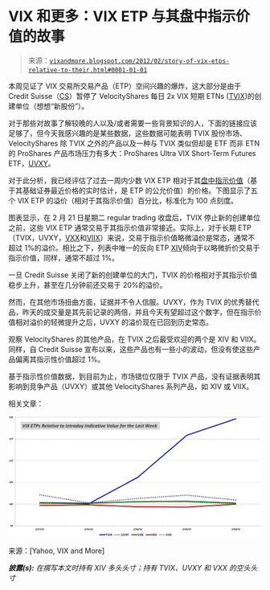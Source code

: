 <!--yml

类别：未分类

日期：2024-05-18 16:38:25

-->

# VIX 和更多：VIX ETP 与其盘中指示价值的故事

> 来源：[`vixandmore.blogspot.com/2012/02/story-of-vix-etps-relative-to-their.html#0001-01-01`](http://vixandmore.blogspot.com/2012/02/story-of-vix-etps-relative-to-their.html#0001-01-01)

本周见证了 VIX 交易所交易产品（ETP）空间兴趣的爆炸，这大部分是由于 Credit Suisse（[CS](http://vixandmore.blogspot.com/search/label/CS)）暂停了 VelocityShares 每日 2x VIX 短期 ETNs ([TVIX](http://vixandmore.blogspot.com/search/label/TVIX))的创建单位（想想“新股份”）。

对于那些对故事了解较晚的人以及/或者需要一些背景知识的人，下面的链接应该足够了，但今天我感兴趣的是某些数据，这些数据可能表明 TVIX 股份市场、VelocityShares 除 TVIX 之外的产品以及一种与 TVIX 类似但却是 ETF 而非 ETN 的 ProShares 产品市场压力有多大：ProShares Ultra VIX Short-Term Futures ETF，[UVXY](http://vixandmore.blogspot.com/search/label/UVXY)。

对于此分析，我已经评估了过去一周内少数 VIX ETP 相对于其[盘中指示价值](http://vixandmore.blogspot.com/search/label/intraday%20indicative%20value)（基于其基础证券最近价格的实时估计，是 ETP 的公允价值）的价格。下图显示了五个 VIX ETP 的溢价（相对于其指示价值）百分比，标准化为 100 点刻度。

图表显示，在 2 月 21 日星期二 regular trading 收盘后，TVIX 停止新的创建单位之前，这些 VIX ETP 通常交易于其指示价值非常接近。实际上，对于长期 ETP（TVIX，UVXY，[VXX](http://vixandmore.blogspot.com/search/label/VXX)和[VIIX](http://vixandmore.blogspot.com/search/label/VIIX)）来说，交易于指示价值略微溢价是常态，通常不超过 1%的溢价。相比之下，列表中唯一的反向 ETP [XIV](http://vixandmore.blogspot.com/search/label/XIV)倾向于以略微折价交易于指示价值，同样，通常不超过 1%。

一旦 Credit Suisse 关闭了新的创建单位的大门，TVIX 的价格相对于其指示价值稳步上升，甚至在几分钟前还交易于 20%的溢价。

然而，在其他市场扭曲方面，证据并不令人信服。UVXY，作为 TVIX 的优秀替代品，昨天的成交量是其先前记录的两倍，并且今天有望超过这个数字，但在指示价值相对溢价的轻微提升之后，UVXY 的溢价现在已回到历史常态。

观察 VelocityShares 的其他产品，在 TVIX 之后最受欢迎的两个是 XIV 和 VIIX。同样，自 Credit Suisse 宣布以来，这些产品也有一些小的波动，但没有使这些产品偏离其指示性价值超过 1%。

基于指示性价值数据，到目前为止，市场错位仅限于 TVIX 产品，没有证据表明其影响到竞争产品（UVXY）或其他 VelocityShares 系列产品，如 XIV 或 VIIX。

相关文章：

![](img/c9f03e70ecace4e6e53e8b5ff247b794.png)

来源：[Yahoo, VIX and More]

***披露(s):*** *在撰写本文时持有 XIV 多头头寸；持有 TVIX、UVXY 和 VXX 的空头头寸*
